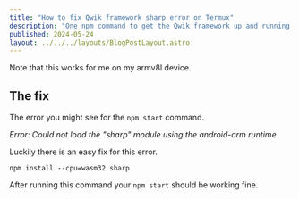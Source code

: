 ```yaml
--- 
title: "How to fix Qwik framework sharp error on Termux"
description: "One npm command to get the Qwik framework up and running on your Android device."
published: 2024-05-24
layout: ../../../layouts/BlogPostLayout.astro 
---
```


Note that this works for me on my armv8l device.

## The fix

The error you might see for the `npm start` command.

*Error: Could not load the "sharp" module using the android-arm runtime*

Luckily there is an easy fix for this error.

`npm install --cpu=wasm32 sharp`

After running this command your `npm start` should be working fine.

